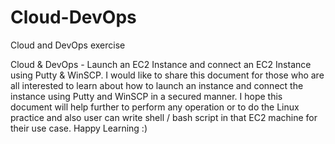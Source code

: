 # Cloud-DevOps
Cloud and DevOps exercise 

Cloud & DevOps - Launch an EC2 Instance and connect an EC2 Instance using Putty & WinSCP.
I would like to share this document for those who are all interested to learn about how to launch an instance and connect the instance using Putty and WinSCP in a secured manner.
I hope this document will help further to perform any operation or to do the Linux practice and also user can write shell / bash script in that EC2 machine for their use case.
Happy Learning :)
